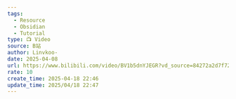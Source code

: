 ```yaml
---
tags:
  - Resource
  - Obsidian
  - Tutorial
type: 📺 Video
source: B站
author: Linvkoo-
date: 2025-04-08
url: https://www.bilibili.com/video/BV1b5dnYJEGR?vd_source=84272a2d7f72158b38778819be5bc6ad
rate: 10
create_time: 2025-04-18 22:46
update_time: 2025/04/18 22:47
---
```


